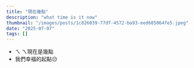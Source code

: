 ```yaml
---
title: "現在幾點"
description: "what time is it now"
thumbnail: "/images/posts/1c826039-77df-4572-ba93-eed605064fe5.jpeg"
date: "2025-07-07"
tags: []
---
```

- ㄟ ㄟ現在是幾點
- 我們幸福的起點😔
